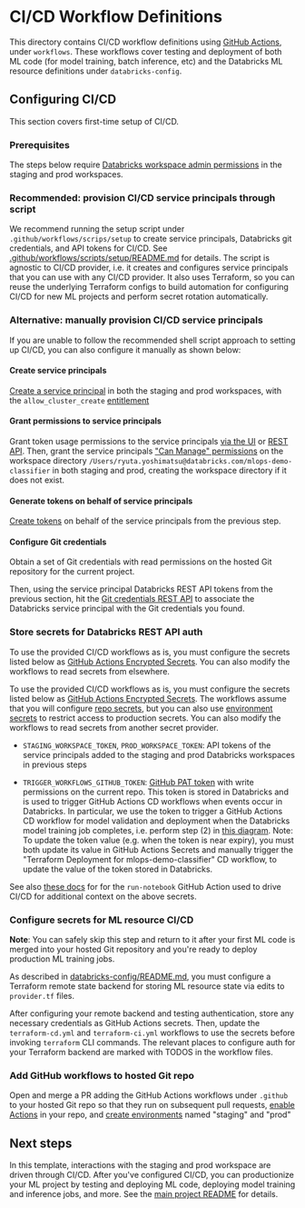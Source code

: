 # CI/CD Workflow Definitions
This directory contains CI/CD workflow definitions using [GitHub Actions](https://docs.github.com/en/actions),
under ``workflows``. These workflows cover testing and deployment of both ML code (for model training, batch inference, etc) and the 
Databricks ML resource definitions under ``databricks-config``.
 
## Configuring CI/CD
This section covers first-time setup of CI/CD.

### Prerequisites

The steps below require [Databricks workspace admin permissions](https://docs.databricks.com/administration-guide/index.html) in the staging and prod workspaces.


### Recommended: provision CI/CD service principals through script
We recommend running the setup script under `.github/workflows/scrips/setup` to
create service principals, Databricks git credentials, and API tokens for CI/CD. See
[.github/workflows/scripts/setup/README.md](scripts/setup/README.md)
for details. The script is agnostic to CI/CD provider, i.e. it creates and configures service principals
that you can use with any CI/CD provider. It also uses Terraform, so you can reuse the underlying
Terraform configs to build automation for configuring CI/CD for new ML projects and perform
secret rotation automatically.

### Alternative: manually provision CI/CD service principals
If you are unable to follow the recommended shell script approach to setting up CI/CD,
you can also configure it manually as shown below:

#### Create service principals

[Create a service principal](https://docs.databricks.com/dev-tools/api/latest/scim/scim-sp.html#create-service-principal)
in both the staging and prod workspaces, with the ``allow_cluster_create``
[entitlement](https://docs.databricks.com/administration-guide/users-groups/service-principals.html#manage-entitlements-for-a-service-principal)


#### Grant permissions to service principals

Grant token usage permissions to the service principals [via the UI](https://docs.databricks.com/administration-guide/access-control/tokens.html#manage-token-permissions-using-the-admin-console)
or [REST API](https://docs.databricks.com/administration-guide/access-control/tokens.html#manage-token-permissions-using-the-permissions-api).
Then, grant the service principals ["Can Manage" permissions](https://docs.databricks.com/security/access-control/workspace-acl.html#folder-permissions) on the workspace directory `/Users/ryuta.yoshimatsu@databricks.com/mlops-demo-classifier`
in both staging and prod, creating the workspace directory if it does not exist.


#### Generate tokens on behalf of service principals

[Create tokens](https://docs.databricks.com/administration-guide/users-groups/service-principals.html#manage-access-tokens-for-a-service-principal)
on behalf of the service principals from the previous step.


#### Configure Git credentials
Obtain a set of Git credentials with read permissions on the hosted Git repository for
the current project.

Then, using the service principal Databricks REST API tokens from the previous section, hit the 
[Git credentials REST API](https://docs.databricks.com/dev-tools/api/latest/gitcredentials.html#operation/create-git-credential)
to associate the Databricks service principal with the Git credentials you found.

### Store secrets for Databricks REST API auth
To use the provided CI/CD workflows as is, you must configure the secrets listed below
as [GitHub Actions Encrypted Secrets](https://docs.github.com/en/actions/security-guides/encrypted-secrets#creating-encrypted-secrets-for-a-repository).
You can also modify the workflows to read secrets from elsewhere.

To use the provided CI/CD workflows as is, you must configure the secrets listed below
as [GitHub Actions Encrypted Secrets](https://docs.github.com/en/actions/security-guides/encrypted-secrets#creating-encrypted-secrets-for-a-repository). The workflows assume that you will configure [repo secrets](https://docs.github.com/en/actions/security-guides/encrypted-secrets#creating-encrypted-secrets-for-a-repository), but you can also use [environment secrets](https://docs.github.com/en/actions/security-guides/encrypted-secrets#creating-encrypted-secrets-for-an-environment) to restrict access to production secrets. You can also modify the workflows to read secrets from another secret provider.


* `STAGING_WORKSPACE_TOKEN`, `PROD_WORKSPACE_TOKEN`: API tokens of the service principals added to the staging and prod Databricks workspaces in previous steps

* `TRIGGER_WORKFLOWS_GITHUB_TOKEN`: [GitHub PAT token](https://docs.github.com/en/authentication/keeping-your-account-and-data-secure/creating-a-personal-access-token#creating-a-token)
   with write permissions on the current repo. This token is stored in Databricks
   and is used to trigger GitHub Actions CD workflows when events occur in
   Databricks. In particular, we use the token to trigger a GitHub Actions CD workflow for model validation and
   deployment when the Databricks model training job completes, i.e. perform step (2) in
   [this diagram](https://github.com/databricks/mlops-project-template/blob/main/Pipeline.md#model-training-pipeline).
   Note: To update the token value (e.g. when the token is near expiry), you must both update its value in GitHub
   Actions Secrets and manually trigger the "Terraform Deployment for mlops-demo-classifier" CD workflow,
   to update the value of the token stored in Databricks.


See also [these docs](https://github.com/databricks/run-notebook/blob/main/README.md#prerequisites)
for for the ``run-notebook`` GitHub Action used to drive CI/CD for additional context on the above secrets.

### Configure secrets for ML resource CI/CD
**Note**: You can safely skip this step and return to it after your first ML code is merged into your
hosted Git repository and you're ready to deploy production ML training jobs.

As described in [databricks-config/README.md](../../databricks-config/README.md), you must configure a Terraform remote
state backend for storing ML resource state via edits to `provider.tf` files.

After configuring your remote backend and testing authentication,
store any necessary credentials as GitHub Actions secrets.
Then, update the `terraform-cd.yml` and `terraform-ci.yml` workflows to use the secrets before invoking `terraform`
CLI commands. The relevant places to configure auth for your Terraform backend are marked with TODOS in the workflow
files.

### Add GitHub workflows to hosted Git repo 
Open and merge a PR adding the GitHub Actions workflows under `.github` to your hosted Git repo so that they run on subsequent pull requests, [enable Actions](https://docs.github.com/en/repositories/managing-your-repositorys-settings-and-features/enabling-features-for-your-repository/managing-github-actions-settings-for-a-repository)
in your repo, and [create environments](https://docs.github.com/en/actions/deployment/targeting-different-environments/using-environments-for-deployment#creating-an-environment)
named "staging" and "prod"

## Next steps
In this template, interactions with the staging and prod workspace are driven through CI/CD. After you've configured
CI/CD, you can productionize your ML project by testing and deploying ML code, deploying model training and
inference jobs, and more. See the [main project README](../../README.md#productionizing-your-ml-project) for details.

